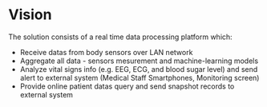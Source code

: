# Vision

The solution consists of a real time data processing platform which:

- Receive datas from body sensors over LAN network
- Aggregate all data - sensors mesurement and machine-learning models
- Analyze vital signs info (e.g. EEG, ECG, and blood sugar level) and send alert to external system (Medical Staff Smartphones, Monitoring screen)
- Provide online patient datas query and send snapshot records to external system 

